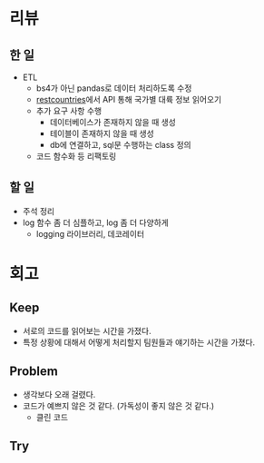 # 리뷰

## 한 일

- ETL
  - bs4가 아닌 pandas로 데이터 처리하도록 수정
  - [restcountries]("https://restcountries.com)에서 API 통해 국가별 대륙 정보 읽어오기
  - 추가 요구 사항 수행
    - 데이터베이스가 존재하지 않을 때 생성
    - 테이블이 존재하지 않을 때 생성
    - db에 연결하고, sql문 수행하는 class 정의
  - 코드 함수화 등 리팩토링

## 할 일

- 주석 정리
- log 함수 좀 더 심플하고, log 좀 더 다양하게
  - logging 라이브러리, 데코레이터

# 회고

## Keep

- 서로의 코드를 읽어보는 시간을 가졌다.
- 특정 상황에 대해서 어떻게 처리할지 팀원들과 얘기하는 시간을 가졌다.

## Problem

- 생각보다 오래 걸렸다.
- 코드가 예쁘지 않은 것 같다. (가독성이 좋지 않은 것 같다.)
  - 클린 코드

## Try
